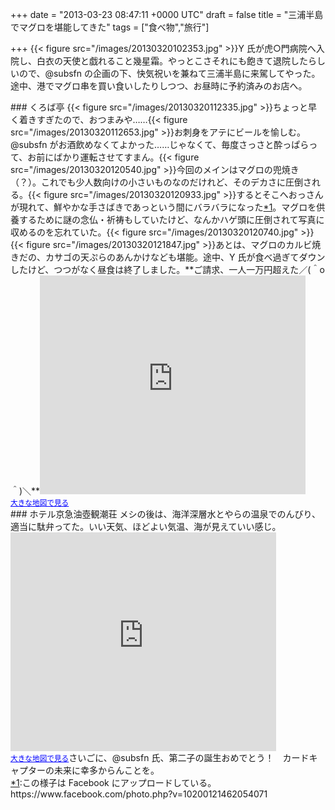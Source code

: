 
+++
date = "2013-03-23 08:47:11 +0000 UTC"
draft = false
title = "三浦半島でマグロを堪能してきた"
tags = ["食べ物","旅行"]

+++
{{< figure src="/images/20130320102353.jpg"  >}}Y 氏が虎○門病院へ入院し、白衣の天使と戯れること幾星霜。やっとこさそれにも飽きて退院したらしいので、@subsfn の企画の下、快気祝いを兼ねて三浦半島に来駕してやった。途中、港でマグロ串を買い食いしたりしつつ、お昼時に予約済みのお店へ。

<div class="section">
    ### くろば亭
    {{< figure src="/images/20130320112335.jpg"  >}}ちょっと早く着きすぎたので、おつまみや……{{< figure src="/images/20130320112653.jpg"  >}}お刺身をアテにビールを愉しむ。@subsfn がお酒飲めなくてよかった……じゃなくて、毎度さっさと酔っぱらって、お前にばかり運転させてすまん。{{< figure src="/images/20130320120540.jpg"  >}}今回のメインはマグロの兜焼き（？）。これでも少人数向けの小さいものなのだけれど、そのデカさに圧倒される。{{< figure src="/images/20130320120933.jpg"  >}}するとそこへおっさんが現れて、鮮やかな手さばきであっという間にバラバラになった<a href="#f1" name="fn1" title="この様子は Facebook にアップロードしている。 https://www.facebook.com/photo.php?v=10200121462054071">*1</a>。マグロを供養するために謎の念仏・祈祷もしていたけど、なんかハゲ頭に圧倒されて写真に収めるのを忘れていた。{{< figure src="/images/20130320120740.jpg"  >}}{{< figure src="/images/20130320121847.jpg"  >}}あとは、マグロのカルビ焼きだの、カサゴの天ぷらのあんかけなども堪能。途中、Y 氏が食べ過ぎてダウンしたけど、つつがなく昼食は終了しました。**ご請求、一人一万円超えた／(＾o＾)＼**<iframe width="425" height="350" frameborder="0" scrolling="no" marginheight="0" marginwidth="0" src="https://maps.google.co.jp/maps?ie=UTF8&amp;q=%E3%81%8F%E3%82%8D%E3%81%B0%E4%BA%AD&amp;fb=1&amp;gl=jp&amp;hq=%E3%81%8F%E3%82%8D%E3%81%B0%E4%BA%AD&amp;hnear=%E3%81%8F%E3%82%8D%E3%81%B0%E4%BA%AD&amp;cid=0,0,293693934677962691&amp;t=m&amp;brcurrent=3,0x60183c8f0a66e4af:0xce232ec6167b8f27,0&amp;ll=35.144828,139.622176&amp;spn=0.006141,0.00912&amp;z=16&amp;iwloc=A&amp;output=embed"></iframe><br/><small><a href="https://maps.google.co.jp/maps?ie=UTF8&amp;q=%E3%81%8F%E3%82%8D%E3%81%B0%E4%BA%AD&amp;fb=1&amp;gl=jp&amp;hq=%E3%81%8F%E3%82%8D%E3%81%B0%E4%BA%AD&amp;hnear=%E3%81%8F%E3%82%8D%E3%81%B0%E4%BA%AD&amp;cid=0,0,293693934677962691&amp;t=m&amp;brcurrent=3,0x60183c8f0a66e4af:0xce232ec6167b8f27,0&amp;ll=35.144828,139.622176&amp;spn=0.006141,0.00912&amp;z=16&amp;iwloc=A&amp;source=embed" style="color:#0000FF;text-align:left">大きな地図で見る</a></small>

</div>
<div class="section">
    ### ホテル京急油壺観潮荘
    メシの後は、海洋深層水とやらの温泉でのんびり、適当に駄弁ってた。いい天気、ほどよい気温、海が見えていい感じ。<iframe width="425" height="350" frameborder="0" scrolling="no" marginheight="0" marginwidth="0" src="https://maps.google.co.jp/maps?ie=UTF8&amp;q=%E3%83%9B%E3%83%86%E3%83%AB%E4%BA%AC%E6%80%A5%E6%B2%B9%E5%A3%BA%E8%A6%B3%E6%BD%AE%E8%8D%98&amp;fb=1&amp;gl=jp&amp;hq=%E3%83%9B%E3%83%86%E3%83%AB%E4%BA%AC%E6%80%A5%E6%B2%B9%E5%A3%BA%E8%A6%B3%E6%BD%AE%E8%8D%98&amp;cid=0,0,4386145909584337459&amp;t=m&amp;brcurrent=3,0x60183c6891e875fd:0x3f2dce4e401d4c74,0&amp;ll=35.16381,139.615524&amp;spn=0.00614,0.00912&amp;z=16&amp;iwloc=A&amp;output=embed"></iframe><br/><small><a href="https://maps.google.co.jp/maps?ie=UTF8&amp;q=%E3%83%9B%E3%83%86%E3%83%AB%E4%BA%AC%E6%80%A5%E6%B2%B9%E5%A3%BA%E8%A6%B3%E6%BD%AE%E8%8D%98&amp;fb=1&amp;gl=jp&amp;hq=%E3%83%9B%E3%83%86%E3%83%AB%E4%BA%AC%E6%80%A5%E6%B2%B9%E5%A3%BA%E8%A6%B3%E6%BD%AE%E8%8D%98&amp;cid=0,0,4386145909584337459&amp;t=m&amp;brcurrent=3,0x60183c6891e875fd:0x3f2dce4e401d4c74,0&amp;ll=35.16381,139.615524&amp;spn=0.00614,0.00912&amp;z=16&amp;iwloc=A&amp;source=embed" style="color:#0000FF;text-align:left">大きな地図で見る</a></small>さいごに、@subsfn 氏、第二子の誕生おめでとう！　カードキャプターの未来に幸多からんことを。

</div><div class="footnote">
<a href="#fn1" name="f1" class="footnote-number">*1</a><span class="footnote-delimiter">:</span><span class="footnote-text">この様子は Facebook にアップロードしている。 https://www.facebook.com/photo.php?v=10200121462054071</span>
</div>

